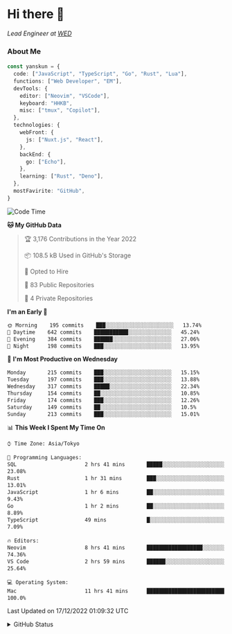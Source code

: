 # Hi there&nbsp;:wave:

_Lead Engineer at [WED](https://github.com/wedinc)_

### About Me

```ts
const yanskun = {
  code: ["JavaScript", "TypeScript", "Go", "Rust", "Lua"],
  functions: ["Web Developer", "EM"],
  devTools: {
    editor: ["Neovim", "VSCode"],
    keyboard: "HHKB",
    misc: ["tmux", "Copilot"],
  },
  technologies: {
    webFront: {
      js: ["Nuxt.js", "React"],
    },
    backEnd: {
      go: ["Echo"],
    },
    learning: ["Rust", "Deno"],
  },
  mostFavirite: "GitHub",
}
```

<!--START_SECTION:waka-->
![Code Time](http://img.shields.io/badge/Code%20Time-24%20hrs%202%20mins-blue)

**🐱 My GitHub Data** 

> 🏆 3,176 Contributions in the Year 2022
 > 
> 📦 108.5 kB Used in GitHub's Storage 
 > 
> 💼 Opted to Hire
 > 
> 📜 83 Public Repositories 
 > 
> 🔑 4 Private Repositories  
 > 
**I'm an Early 🐤** 

```text
🌞 Morning    195 commits    ███░░░░░░░░░░░░░░░░░░░░░░   13.74% 
🌆 Daytime    642 commits    ███████████░░░░░░░░░░░░░░   45.24% 
🌃 Evening    384 commits    ██████░░░░░░░░░░░░░░░░░░░   27.06% 
🌙 Night      198 commits    ███░░░░░░░░░░░░░░░░░░░░░░   13.95%

```
📅 **I'm Most Productive on Wednesday** 

```text
Monday       215 commits    ███░░░░░░░░░░░░░░░░░░░░░░   15.15% 
Tuesday      197 commits    ███░░░░░░░░░░░░░░░░░░░░░░   13.88% 
Wednesday    317 commits    █████░░░░░░░░░░░░░░░░░░░░   22.34% 
Thursday     154 commits    ██░░░░░░░░░░░░░░░░░░░░░░░   10.85% 
Friday       174 commits    ███░░░░░░░░░░░░░░░░░░░░░░   12.26% 
Saturday     149 commits    ██░░░░░░░░░░░░░░░░░░░░░░░   10.5% 
Sunday       213 commits    ███░░░░░░░░░░░░░░░░░░░░░░   15.01%

```


📊 **This Week I Spent My Time On** 

```text
⌚︎ Time Zone: Asia/Tokyo

💬 Programming Languages: 
SQL                      2 hrs 41 mins       █████░░░░░░░░░░░░░░░░░░░░   23.08% 
Rust                     1 hr 31 mins        ███░░░░░░░░░░░░░░░░░░░░░░   13.01% 
JavaScript               1 hr 6 mins         ██░░░░░░░░░░░░░░░░░░░░░░░   9.43% 
Go                       1 hr 2 mins         ██░░░░░░░░░░░░░░░░░░░░░░░   8.89% 
TypeScript               49 mins             █░░░░░░░░░░░░░░░░░░░░░░░░   7.09%

🔥 Editors: 
Neovim                   8 hrs 41 mins       ██████████████████░░░░░░░   74.36% 
VS Code                  2 hrs 59 mins       ██████░░░░░░░░░░░░░░░░░░░   25.64%

💻 Operating System: 
Mac                      11 hrs 41 mins      █████████████████████████   100.0%

```


 Last Updated on 17/12/2022 01:09:32 UTC
<!--END_SECTION:waka-->

<details>
<summary>GitHub Status</summary>
<picture>
  <source media="(prefers-color-scheme: dark)" srcset="https://raw.githubusercontent.com/yanskun/yanskun/master/profile-summary-card-output/nord_dark/0-profile-details.svg">
 <img src="https://raw.githubusercontent.com/yanskun/yanskun/master/profile-summary-card-output/default/0-profile-details.svg">
</picture>
<br>
<picture>
  <source media="(prefers-color-scheme: dark)" srcset="https://raw.githubusercontent.com/yanskun/yanskun/master/profile-summary-card-output/nord_dark/1-repos-per-language.svg">
 <img src="https://raw.githubusercontent.com/yanskun/yanskun/master/profile-summary-card-output/default/1-repos-per-language.svg">
</picture>
<picture>
  <source media="(prefers-color-scheme: dark)" srcset="https://raw.githubusercontent.com/yanskun/yanskun/master/profile-summary-card-output/nord_dark/2-most-commit-language.svg">
 <img src="https://raw.githubusercontent.com/yanskun/yanskun/master/profile-summary-card-output/default/2-most-commit-language.svg">
</picture>
<br>
<picture>
  <source media="(prefers-color-scheme: dark)" srcset="https://raw.githubusercontent.com/yanskun/yanskun/master/profile-summary-card-output/nord_dark/3-stats.svg">
 <img src="https://raw.githubusercontent.com/yanskun/yanskun/master/profile-summary-card-output/default/3-stats.svg">
</picture>
<picture>
  <source media="(prefers-color-scheme: dark)" srcset="https://raw.githubusercontent.com/yanskun/yanskun/master/profile-summary-card-output/nord_dark/4-productive-time.svg">
 <img src="https://raw.githubusercontent.com/yanskun/yanskun/master/profile-summary-card-output/default/4-productive-time.svg">
</picture>
</details>
